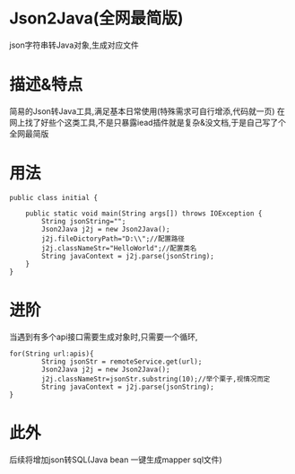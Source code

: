 # Json2Java(全网最简版)
json字符串转Java对象,生成对应文件
# 描述&特点 
简易的Json转Java工具,满足基本日常使用(特殊需求可自行增添,代码就一页)
在网上找了好些个这类工具,不是只暴露iead插件就是复杂&没文档,于是自己写了个全网最简版
# 用法
```
public class initial {

    public static void main(String args[]) throws IOException {
        String jsonString="";
        Json2Java j2j = new Json2Java();
        j2j.fileDictoryPath="D:\\";//配置路径
        j2j.classNameStr="HelloWorld";//配置类名
        String javaContext = j2j.parse(jsonString);
    }
}

```
# 进阶
当遇到有多个api接口需要生成对象时,只需要一个循环,
```
for(String url:apis){
        String jsonStr = remoteService.get(url);
        Json2Java j2j = new Json2Java();
        j2j.classNameStr=jsonStr.substring(10);//举个栗子,视情况而定
        String javaContext = j2j.parse(jsonString);
}
```
# 此外
后续将增加json转SQL(Java bean 一键生成mapper sql文件)
